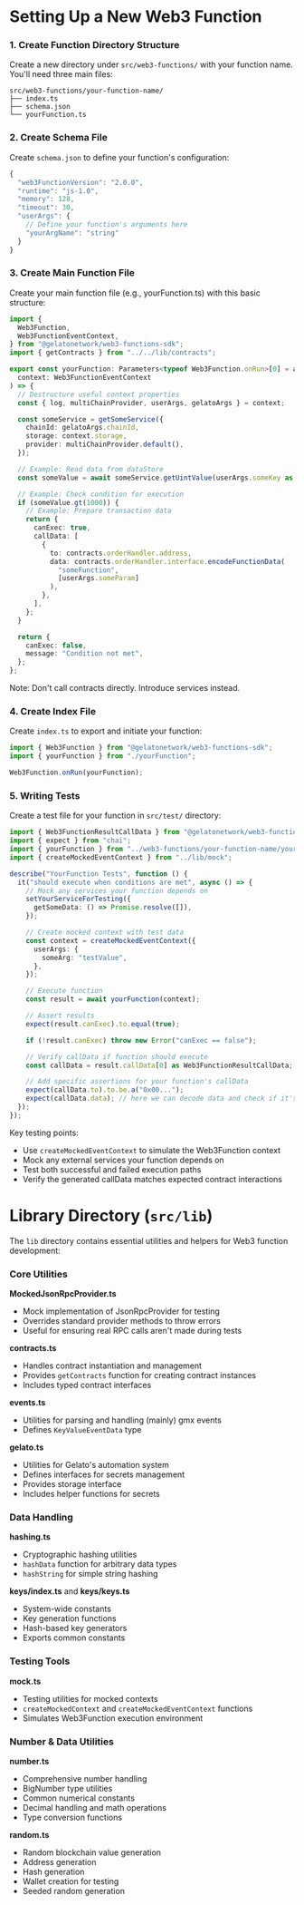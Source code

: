 # Setting Up a New Web3 Function

### 1. Create Function Directory Structure

Create a new directory under `src/web3-functions/` with your function name. You'll need three main files:

```
src/web3-functions/your-function-name/
├── index.ts
├── schema.json
└── yourFunction.ts
```

### 2. Create Schema File

Create `schema.json` to define your function's configuration:

```js
{
  "web3FunctionVersion": "2.0.0",
  "runtime": "js-1.0",
  "memory": 128,
  "timeout": 30,
  "userArgs": {
    // Define your function's arguments here
    "yourArgName": "string"
  }
}
```

### 3. Create Main Function File

Create your main function file (e.g., yourFunction.ts) with this basic structure:

```typescript
import {
  Web3Function,
  Web3FunctionEventContext,
} from "@gelatonetwork/web3-functions-sdk";
import { getContracts } from "../../lib/contracts";

export const yourFunction: Parameters<typeof Web3Function.onRun>[0] = async (
  context: Web3FunctionEventContext
) => {
  // Destructure useful context properties
  const { log, multiChainProvider, userArgs, gelatoArgs } = context;

  const someService = getSomeService({
    chainId: gelatoArgs.chainId,
    storage: context.storage,
    provider: multiChainProvider.default(),
  });

  // Example: Read data from dataStore
  const someValue = await someService.getUintValue(userArgs.someKey as string);

  // Example: Check condition for execution
  if (someValue.gt(1000)) {
    // Example: Prepare transaction data
    return {
      canExec: true,
      callData: [
        {
          to: contracts.orderHandler.address,
          data: contracts.orderHandler.interface.encodeFunctionData(
            "someFunction",
            [userArgs.someParam]
          ),
        },
      ],
    };
  }

  return {
    canExec: false,
    message: "Condition not met",
  };
};
```

Note:
Don't call contracts directly. Introduce services instead.

### 4. Create Index File

Create `index.ts` to export and initiate your function:

```typescript
import { Web3Function } from "@gelatonetwork/web3-functions-sdk";
import { yourFunction } from "./yourFunction";

Web3Function.onRun(yourFunction);
```

### 5. Writing Tests

Create a test file for your function in `src/test/` directory:

```typescript
import { Web3FunctionResultCallData } from "@gelatonetwork/web3-functions-sdk";
import { expect } from "chai";
import { yourFunction } from "../web3-functions/your-function-name/yourFunction";
import { createMockedEventContext } from "../lib/mock";

describe("YourFunction Tests", function () {
  it("should execute when conditions are met", async () => {
    // Mock any services your function depends on
    setYourServiceForTesting({
      getSomeData: () => Promise.resolve([]),
    });

    // Create mocked context with test data
    const context = createMockedEventContext({
      userArgs: {
        someArg: "testValue",
      },
    });

    // Execute function
    const result = await yourFunction(context);

    // Assert results
    expect(result.canExec).to.equal(true);

    if (!result.canExec) throw new Error("canExec == false");

    // Verify callData if function should execute
    const callData = result.callData[0] as Web3FunctionResultCallData;

    // Add specific assertions for your function's callData
    expect(callData.to).to.be.a("0x00...");
    expect(callData.data); // here we can decode data and check if it's correct
  });
});
```

Key testing points:

- Use `createMockedEventContext` to simulate the Web3Function context
- Mock any external services your function depends on
- Test both successful and failed execution paths
- Verify the generated callData matches expected contract interactions

# Library Directory (`src/lib`)

The `lib` directory contains essential utilities and helpers for Web3 function development:

### Core Utilities

**MockedJsonRpcProvider.ts**

- Mock implementation of JsonRpcProvider for testing
- Overrides standard provider methods to throw errors
- Useful for ensuring real RPC calls aren't made during tests

**contracts.ts**

- Handles contract instantiation and management
- Provides `getContracts` function for creating contract instances
- Includes typed contract interfaces

**events.ts**

- Utilities for parsing and handling (mainly) gmx events
- Defines `KeyValueEventData` type

**gelato.ts**

- Utilities for Gelato's automation system
- Defines interfaces for secrets management
- Provides storage interface
- Includes helper functions for secrets

### Data Handling

**hashing.ts**

- Cryptographic hashing utilities
- `hashData` function for arbitrary data types
- `hashString` for simple string hashing

**keys/index.ts** and **keys/keys.ts**

- System-wide constants
- Key generation functions
- Hash-based key generators
- Exports common constants

### Testing Tools

**mock.ts**

- Testing utilities for mocked contexts
- `createMockedContext` and `createMockedEventContext` functions
- Simulates Web3Function execution environment

### Number & Data Utilities

**number.ts**

- Comprehensive number handling
- BigNumber type utilities
- Common numerical constants
- Decimal handling and math operations
- Type conversion functions

**random.ts**

- Random blockchain value generation
- Address generation
- Hash generation
- Wallet creation for testing
- Seeded random generation
